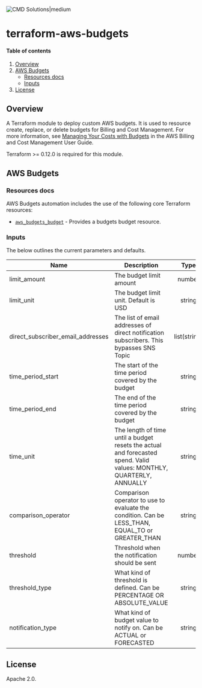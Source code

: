 <!-- vim: set ft=markdown: -->
![CMD Solutions|medium](https://s3-ap-southeast-2.amazonaws.com/cmd-website-images/CMDlogo.jpg)

# terraform-aws-budgets

#### Table of contents

1. [Overview](#overview)
2. [AWS Budgets](#aws-budgets)
    * [Resources docs](#resources-docs)
    * [Inputs](#inputs)
3. [License](#license)

## Overview

A Terraform module to deploy custom AWS budgets. It is used to resource create, replace, or delete budgets for Billing and Cost Management. For more information, see [Managing Your Costs with Budgets](https://docs.aws.amazon.com/awsaccountbilling/latest/aboutv2/budgets-managing-costs.html) in the AWS Billing and Cost Management User Guide.

Terraform >= 0.12.0 is required for this module.

## AWS Budgets

### Resources docs

AWS Budgets automation includes the use of the following core Terraform resources:

- [`aws_budgets_budget`](https://www.terraform.io/docs/providers/aws/r/budgets_budget.html) - Provides a budgets budget resource.

### Inputs

The below outlines the current parameters and defaults.

| Name | Description | Type | Default | Required |
|------|-------------|:----:|:-------:|:--------:|
|limit_amount|The budget limit amount|number|""|Yes|
|limit_unit|The budget limit unit. Default is USD|string|USD|No|
|direct_subscriber_email_addresses|The list of email addresses of direct notification subscribers. This bypasses SNS Topic|list(string)|[]|No|
|time_period_start|The start of the time period covered by the budget|string|2017-07-01_00:00|No|
|time_period_end|The end of the time period covered by the budget|string|2087-06-15_00:00|No|
|time_unit|The length of time until a budget resets the actual and forecasted spend. Valid values: MONTHLY, QUARTERLY, ANNUALLY|string|MONTHLY|No|
|comparison_operator|Comparison operator to use to evaluate the condition. Can be LESS_THAN, EQUAL_TO or GREATER_THAN|string|GREATER_THAN|No|
|threshold|Threshold when the notification should be sent|number|100|No|
|threshold_type|What kind of threshold is defined. Can be PERCENTAGE OR ABSOLUTE_VALUE|string|PERCENTAGE|No|
|notification_type|What kind of budget value to notify on. Can be ACTUAL or FORECASTED|string|FORECASTED|No|

## License

Apache 2.0.

